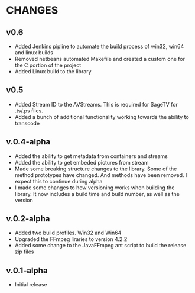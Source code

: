 # CHANGES

## v0.6
- Added Jenkins pipline to automate the build process of win32, win64 and linux builds
- Removed netbeans automated Makefile and created a custom one for the C portion of the project
- Added Linux build to the library

## v0.5
* Added Stream ID to the AVStreams. This is required for SageTV for .ts/.ps files. 
* Added a bunch of additional functionality working towards the ability to transcode 

## v.0.4-alpha
* Added the ability to get metadata from containers and streams
* Added the ability to get embeded pictures from stream
* Made some breaking structure changes to the library.  Some of the method prototypes have changed.  And methods have been removed.  I expect this to continue during alpha
* I made some changes to how versioning works when building the library.  It now includes a build time and build number, as well as the version

## v.0.2-alpha
* Added two build profiles.  Win32 and Win64
* Upgraded the FFmpeg liraries to version 4.2.2
* Added some change to the JavaFFmpeg ant script to build the release zip files

## v.0.1-alpha
* Initial release

